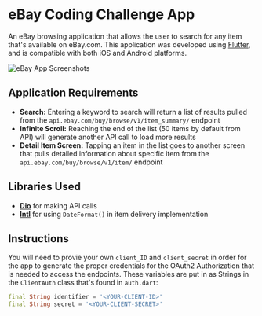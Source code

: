 # eBay Coding Challenge App
An eBay browsing application that allows the user to search for any item that's available on eBay.com. This application was developed using [Flutter](https://flutter.dev/), and is compatible with both iOS and Android platforms. 

![eBay App Screenshots](https://i.imgur.com/V6u8RC5.png)

## Application Requirements
- **Search:** Entering a keyword to search will return a list of results pulled from the `api.ebay.com/buy/browse/v1/item_summary/` endpoint
- **Infinite Scroll:** Reaching the end of the list (50 items by default from API) will generate another API call to load more results 
- **Detail Item Screen:** Tapping an item in the list goes to another screen that pulls detailed information about specific item from the `api.ebay.com/buy/browse/v1/item/` endpoint

## Libraries Used
- **[Dio](https://pub.dev/packages/dio)** for making API calls 
- **[Intl](https://pub.dev/packages/intl)** for using `DateFormat()` in item delivery implementation

## Instructions
You will need to provie your own `client_ID` and `client_secret` in order for the app to generate the proper credentials for the OAuth2 Authorization that is needed to access the endpoints. 
These variables are put in as Strings in the `ClientAuth` class that's found in `auth.dart`:
```dart
final String identifier = '<YOUR-CLIENT-ID>'
final String secret = '<YOUR-CLIENT-SECRET>'
```
